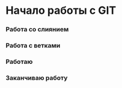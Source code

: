 # Начало работы с GIT

### Работа со слиянием

### Работа с ветками

### Работаю

### Заканчиваю работу
